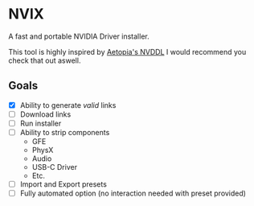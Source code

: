 # NVIX

A fast and portable NVIDIA Driver installer.

This tool is highly inspired by [Aetopia's NVDDL](https://github.com/Aetopia/NVIDIA-Driver-Downloader) I would recommend you check that out aswell.
## Goals

- [x] Ability to generate *valid* links
- [ ] Download links
- [ ] Run installer
- [ ] Ability to strip components
  - GFE
  - PhysX
  - Audio
  - USB-C Driver
  - Etc.
- [ ] Import and Export presets
- [ ] Fully automated option (no interaction needed with preset provided)